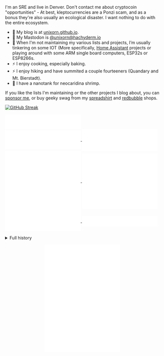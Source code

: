 I'm an SRE and live in Denver. Don't contact me about cryptocoin "opportunities" - At best, kleptocurrencies are a Ponzi scam, and as a bonus they're also usually an ecological disaster. I want nothing to do with the entire ecosystem.

- 💬 My blog is at [unixorn.github.io](https://unixorn.github.io/post/).
- 🐘 My Mastodon is [@unixorn@hachyderm.io](https://hachyderm.io/@unixorn)
- 🔭 When I'm not maintaining my various lists and projects, I’m usually tinkering on some IOT (More specifically, [Home Assistant](https://unixorn.github.io/tags/home-assistant/) projects or playing around with some ARM single board computers, ESP32s or ESP8266s.
- ⚡ I enjoy cooking, especially baking.
- ⚡ I enjoy hiking and have summited a couple fourteeners (Quandary and Mt. Bierstadt).
- 🦐 I have a nanotank for neocaridina shrimp.

If you like the lists I'm maintaining or the other projects I blog about, you can [sponsor me](https://github.com/sponsors/unixorn), or buy geeky swag from my [spreadshirt](https://www.spreadshirt.com/shop/user/unixorn/?srEdit=pa#?affiliateId=11625) and [redbubble](https://www.redbubble.com/people/unixorn/shop) shops.

[![GitHub Streak](https://streak-stats.demolab.com/?user=unixorn)](https://git.io/streak-stats)

<a href="https://github.com/unixorn">
  <img align="center" width="49%" src="./header.svg" />
</a>
<br/>
<a href="https://github.com/unixorn">
  <img align="center" width="49%" src="./repositories.svg" />
</a>

<a href="https://github.com/unixorn">
  <img align="center" width="49%" src="./acti_comm.svg" />
</a>

<a href="https://github.com/unixorn">
    <img align="center" width="49%" src="./issue_pr_lang.svg" />
</a>

<a href="https://github.com/unixorn">
  <img align="center" width="49%" src="./github-habits.svg" />
</a>

<a href="https://github.com/unixorn">
    <img align="center" width="49%" src="./languages.recent.svg" />
</a>
<a href="https://github.com/unixorn">
    <img align="center" width="49%" src="./languages.most_used.svg" />
</a>

<p align="center">
  <details>
    <summary>Full history</summary>
    <img align="center" width="40%" src="./calendar.full.svg" alt=""></img>
  </details>
</p>

<p align="center">
  <a href="https://github.com/unixorn">
      <img align="center" width="49%" src="./achievements.svg" />
  </a>
</p>
